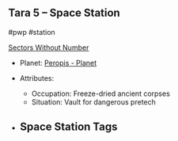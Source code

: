 ## Tara 5 &ndash; Space Station

#pwp #station

[Sectors Without Number](https://sectorswithoutnumber.com/sector/bfDcBzTtgpeyLUfwzjio/spaceStation/fT3HAzHbySEE2aDLRw9H)

- Planet: [Peropis - Planet](../../../Gaming/StarsWithoutNumber/PiratesWithoutPlunder/Peropis%20-%20Planet.md)

- Attributes:
   -   Occupation: Freeze-dried ancient corpses
   -   Situation: Vault for dangerous pretech

- Space Station Tags
	-  

